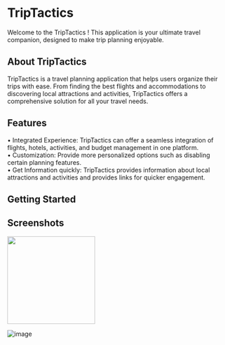 # TripTactics
Welcome to the TripTactics ! This application is your ultimate travel companion, designed to make trip planning enjoyable.

## About TripTactics
TripTactics is a travel planning application that helps users organize their trips with ease. From finding the best flights and accommodations to discovering local attractions and activities, TripTactics offers a comprehensive solution for all your travel needs.

## Features
• Integrated Experience: TripTactics can offer a seamless integration of flights, hotels, activities, and budget management in one platform.  
• Customization: Provide more personalized options such as disabling certain planning features.  
• Get Information quickly: TripTactics provides information about local attractions and activities and provides links for quicker engagement.  

## Getting Started
## Screenshots
<img src="https://github.com/OmarT-Y/TravelPlaner/assets/73003302/e2cc33d8-81e8-4eb2-9d3d-63cc8a9ace8e" width="200" height="200">

![image](https://github.com/OmarT-Y/TravelPlaner/assets/73003302/be4906d0-ab2d-4f4e-bec6-11ecc6ad5c85)

